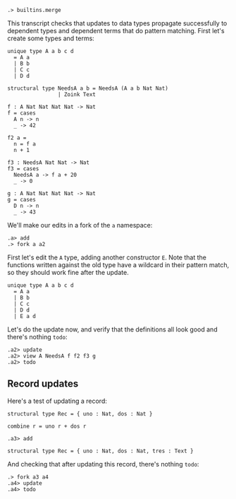
```ucm:hide
.> builtins.merge
```

This transcript checks that updates to data types propagate successfully to dependent types and dependent terms that do pattern matching. First let's create some types and terms:

```unison:hide
unique type A a b c d
  = A a
  | B b
  | C c
  | D d

structural type NeedsA a b = NeedsA (A a b Nat Nat)
                | Zoink Text

f : A Nat Nat Nat Nat -> Nat
f = cases
  A n -> n
  _ -> 42

f2 a =
  n = f a
  n + 1

f3 : NeedsA Nat Nat -> Nat
f3 = cases
  NeedsA a -> f a + 20
  _ -> 0

g : A Nat Nat Nat Nat -> Nat
g = cases
  D n -> n
  _ -> 43
```

We'll make our edits in a fork of the `a` namespace:

```ucm
.a> add
.> fork a a2
```

First let's edit the `A` type, adding another constructor `E`. Note that the functions written against the old type have a wildcard in their pattern match, so they should work fine after the update.

```unison:hide
unique type A a b c d
  = A a
  | B b
  | C c
  | D d
  | E a d
```

Let's do the update now, and verify that the definitions all look good and there's nothing `todo`:

```ucm
.a2> update
.a2> view A NeedsA f f2 f3 g
.a2> todo
```

## Record updates

Here's a test of updating a record:

```unison
structural type Rec = { uno : Nat, dos : Nat }

combine r = uno r + dos r
```

```ucm
.a3> add
```

```unison
structural type Rec = { uno : Nat, dos : Nat, tres : Text }
```

And checking that after updating this record, there's nothing `todo`:

```ucm
.> fork a3 a4
.a4> update
.a4> todo
```
